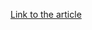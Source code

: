 [Link to the article](https://www.cisa.gov/news-events/alerts/2025/02/27/cisa-releases-two-industrial-control-systems-advisories)
